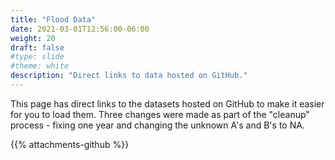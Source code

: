 ```yaml
---
title: "Flood Data"
date: 2021-03-01T12:56:00-06:00
weight: 20
draft: false
#type: slide
#theme: white
description: "Direct links to data hosted on GitHub."
---
```


This page has direct links to the datasets hosted on GitHub to make it
easier for you to load them. Three changes were made as part of the
"cleanup" process - fixing one year and changing the unknown A's and
B's to NA.

{{% attachments-github %}}

